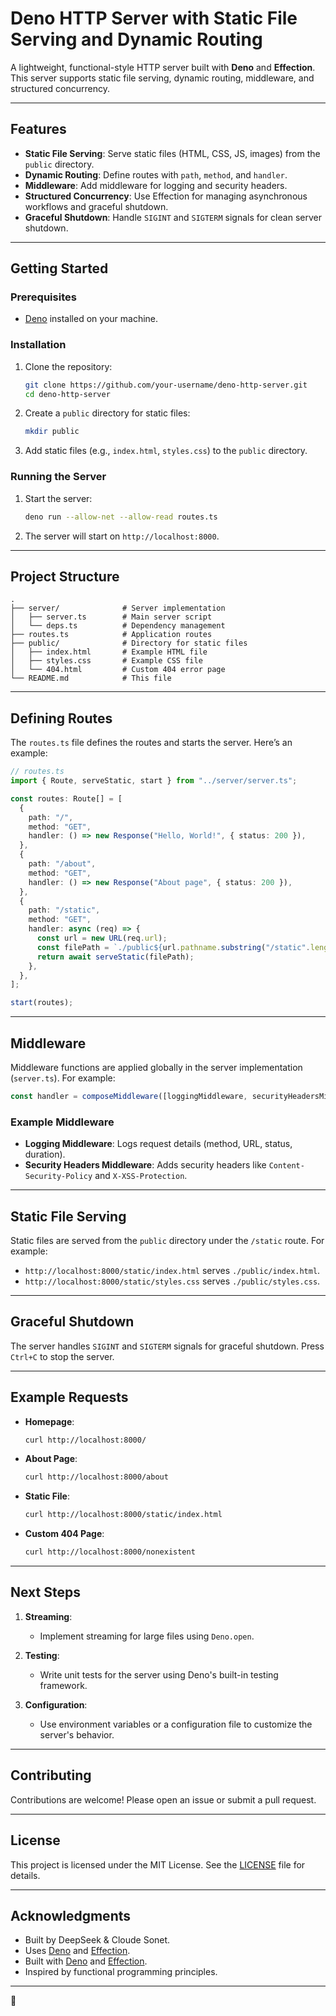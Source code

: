 
# **Deno HTTP Server with Static File Serving and Dynamic Routing**

A lightweight, functional-style HTTP server built with **Deno** and **Effection**. This server supports static file serving, dynamic routing, middleware, and structured concurrency.

---

## **Features**

- **Static File Serving**: Serve static files (HTML, CSS, JS, images) from the `public` directory.
- **Dynamic Routing**: Define routes with `path`, `method`, and `handler`.
- **Middleware**: Add middleware for logging and security headers.
- **Structured Concurrency**: Use Effection for managing asynchronous workflows and graceful shutdown.
- **Graceful Shutdown**: Handle `SIGINT` and `SIGTERM` signals for clean server shutdown.

---

## **Getting Started**

### **Prerequisites**

- [Deno](https://deno.land/) installed on your machine.

### **Installation**

1. Clone the repository:

   ```bash
   git clone https://github.com/your-username/deno-http-server.git
   cd deno-http-server
   ```

2. Create a `public` directory for static files:

   ```bash
   mkdir public
   ```

3. Add static files (e.g., `index.html`, `styles.css`) to the `public` directory.

### **Running the Server**

1. Start the server:

   ```bash
   deno run --allow-net --allow-read routes.ts
   ```

2. The server will start on `http://localhost:8000`.

---

## **Project Structure**

```
.
├── server/              # Server implementation
│   ├── server.ts        # Main server script
│   └── deps.ts          # Dependency management
├── routes.ts            # Application routes
├── public/              # Directory for static files
│   ├── index.html       # Example HTML file
│   ├── styles.css       # Example CSS file
│   └── 404.html         # Custom 404 error page
└── README.md            # This file
```

---

## **Defining Routes**

The `routes.ts` file defines the routes and starts the server. Here’s an example:

```typescript
// routes.ts
import { Route, serveStatic, start } from "../server/server.ts";

const routes: Route[] = [
  {
    path: "/",
    method: "GET",
    handler: () => new Response("Hello, World!", { status: 200 }),
  },
  {
    path: "/about",
    method: "GET",
    handler: () => new Response("About page", { status: 200 }),
  },
  {
    path: "/static",
    method: "GET",
    handler: async (req) => {
      const url = new URL(req.url);
      const filePath = `./public${url.pathname.substring("/static".length)}`;
      return await serveStatic(filePath);
    },
  },
];

start(routes);
```

---

## **Middleware**

Middleware functions are applied globally in the server implementation (`server.ts`). For example:

```typescript
const handler = composeMiddleware([loggingMiddleware, securityHeadersMiddleware], handleRequest);
```

### **Example Middleware**

- **Logging Middleware**: Logs request details (method, URL, status, duration).
- **Security Headers Middleware**: Adds security headers like `Content-Security-Policy` and `X-XSS-Protection`.

---

## **Static File Serving**

Static files are served from the `public` directory under the `/static` route. For example:

- `http://localhost:8000/static/index.html` serves `./public/index.html`.
- `http://localhost:8000/static/styles.css` serves `./public/styles.css`.

---

## **Graceful Shutdown**

The server handles `SIGINT` and `SIGTERM` signals for graceful shutdown. Press `Ctrl+C` to stop the server.

---

## **Example Requests**

- **Homepage**:

  ```bash
  curl http://localhost:8000/
  ```

- **About Page**:

  ```bash
  curl http://localhost:8000/about
  ```

- **Static File**:

  ```bash
  curl http://localhost:8000/static/index.html
  ```

- **Custom 404 Page**:

  ```bash
  curl http://localhost:8000/nonexistent
  ```

---

## **Next Steps**

1. **Streaming**:
   - Implement streaming for large files using `Deno.open`.

2. **Testing**:
   - Write unit tests for the server using Deno's built-in testing framework.

3. **Configuration**:
   - Use environment variables or a configuration file to customize the server's behavior.

---

## **Contributing**

Contributions are welcome! Please open an issue or submit a pull request.

---

## **License**

This project is licensed under the MIT License. See the [LICENSE](LICENSE) file for details.

---

## **Acknowledgments**

- Built by DeepSeek & Cloude Sonet.
- Uses [Deno](https://deno.land/) and [Effection](https://frontside.com/effection/).
- Built with [Deno](https://deno.land/) and [Effection](https://frontside.com/effection/).
- Inspired by functional programming principles.

---
 🚀

